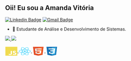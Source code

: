 ## Oii! Eu sou a Amanda Vitória
[![Linkedin Badge](https://img.shields.io/badge/-LinkedIn-blue?style=flat-square&logo=Linkedin&logoColor=white&link=https://www.linkedin.com/in/amanda-vitória)](https://www.linkedin.com/in/amanda-vitória/)
[![Gmail Badge](https://img.shields.io/badge/-Gmail-c14438?style=flat-square&logo=Gmail&logoColor=white&link=mailto:amandavic7576@gmail.com)](mailto:amandavic7576@gmail.com)
- 🌱 Estudante de Análise e Desenvolvimento de Sistemas.

<div>
  <a href="https://github.com/mandygando">
  <img height="180em" src="https://github-readme-stats.vercel.app/api?username=mandygando&show_icons=true&theme=radical"/>
  <img height="180em" src="https://github-readme-stats.vercel.app/api/top-langs/?username=mandygando&layout=compact&langs_count=16&theme=radical"/>

  <div style="display: inline_block"><br>
  <img align="center" alt="Rafa-Js" height="30" width="40" src="https://raw.githubusercontent.com/devicons/devicon/master/icons/javascript/javascript-plain.svg">
  <img align="center" alt="Rafa-React" height="30" width="40" src="https://raw.githubusercontent.com/devicons/devicon/master/icons/react/react-original.svg">
  <img align="center" alt="Rafa-HTML" height="30" width="40" src="https://raw.githubusercontent.com/devicons/devicon/master/icons/html5/html5-original.svg">
  <img align="center" alt="Rafa-CSS" height="30" width="40" src="https://raw.githubusercontent.com/devicons/devicon/master/icons/css3/css3-original.svg">

          
</div>
</div>
<!--
**mandygando/mandygando** is a ✨ _special_ ✨ repository because its `README.md` (this file) appears on your GitHub profile.

Here are some ideas to get you started:

- 🔭 I’m currently working on ...

- 👯 I’m looking to collaborate on ...
- 🤔 I’m looking for help with ...
- 💬 Ask me about ...
- 📫 How to reach me: ...
- 😄 Pronouns: ...
- ⚡ Fun fact: ...
-->
